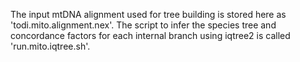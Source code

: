 The input mtDNA alignment used for tree building is stored here as 'todi.mito.alignment.nex'. The script to infer the species tree and concordance factors for each internal branch using iqtree2 is called 'run.mito.iqtree.sh'.
